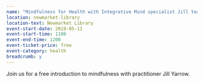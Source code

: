 ```yaml
---
name: "Mindfulness for Health with Integrative Mind specialist Jill Yarrow"
location: newmarket-library
location-text: Newmarket Library
event-start-date: 2019-05-11
event-start-time: 1100
event-end-time: 1200
event-ticket-price: free
event-category: health
breadcrumb: y
---
```


Join us for a free introduction to mindfulness with practitioner Jill Yarrow.
